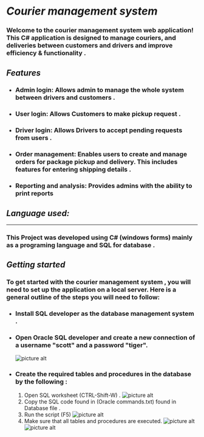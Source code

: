 # ***Courier management system***

### Welcome to the courier management system web application! This C# application is designed to manage couriers, and deliveries between customers and drivers and improve efficiency & functionality .

## ***Features***

- ### Admin login: Allows admin to manage the whole system between drivers and customers .

* ### User login: Allows Customers to make pickup request .

* ### Driver login: Allows Drivers to accept pending requests from users .



* ### Order management: Enables users to create and manage orders for package pickup and delivery. This includes features for entering shipping details .


* ### Reporting and analysis: Provides admins with the ability to print reports

## ***Language used:***
---
### This Project was developed using C# (windows forms) mainly as a programing language and SQL for database .

## ***Getting started***

### To get started with the courier management system , you will need to set up the application on a local server. Here is a general outline of the steps you will need to follow:

- ### Install SQL developer as the database management system .
* ### Open Oracle SQL developer and create a new connection of a username "scott" and a password "tiger".
    ![picture alt](https://github.com/abdalla-am/Courier-Management-System/blob/master/Readme_img/new%20connection.png "create new connection")
* ### Create the required tables and procedures in the database by the following :
    1. Open SQL worksheet (CTRL-Shift-W) .
      ![picture alt](https://github.com/abdalla-am/Courier-Management-System/blob/master/Readme_img/1.png "SQL worksheet")
    2. Copy the SQL code found in (Oracle commands.txt) found in Database file .
    3. Run the script (F5)
       ![picture alt](https://github.com/abdalla-am/Courier-Management-System/blob/master/Readme_img/3.png "Run script")
    4. Make sure that all tables and procedures are executed.
       ![picture alt](https://github.com/abdalla-am/Courier-Management-System/blob/master/Readme_img/4.1.png "Tables")
       ![picture alt](https://github.com/abdalla-am/Courier-Management-System/blob/master/Readme_img/4.2.png "Procedures")
    

  



